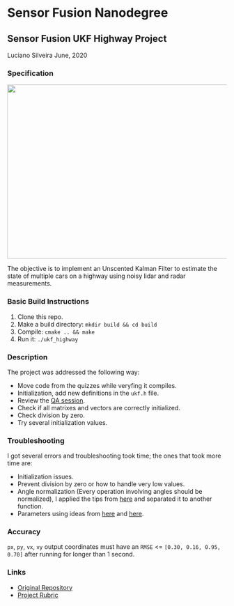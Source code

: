 # Sensor Fusion Nanodegree

## Sensor Fusion UKF Highway Project
Luciano Silveira
June, 2020

### Specification

<img src="media/ukf_highway_tracked.gif" width="700" height="400" />

The objective is to implement an Unscented Kalman Filter to estimate the state of multiple cars on a highway using noisy lidar and radar measurements.

### Basic Build Instructions

1. Clone this repo.
2. Make a build directory: `mkdir build && cd build`
3. Compile: `cmake .. && make`
4. Run it: `./ukf_highway`

### Description

The project was addressed the following way:

* Move code from the quizzes while veryfing it compiles.
* Initialization, add new definitions in the `ukf.h` file.
* Review the [QA session](https://www.youtube.com/watch?v=gej_-2hxgck).
* Check if all matrixes and vectors are correctly initialized.
* Check division by zero.
* Try several initialization values.

### Troubleshooting

I got several errors and troubleshooting took time; the ones that took more time are:

* Initialization issues.
* Prevent division by zero or how to handle very low values.
* Angle normalization (Every operation involving angles should be normalized), I applied the tips from [here](https://discussions.udacity.com/t/ukf-getting-stuck-on-second-dataset/240080/23) and separated it to another function.
* Parameters using ideas from [here](https://discussions.udacity.com/t/nis-for-radar-incorrect-over-estimated-certainty-for-system/352967) and [here](https://discussions.udacity.com/t/numerical-instability-of-the-implementation/230449).

### Accuracy

`px`, `py`, `vx`, `vy` output coordinates must have an `RMSE` <= `[0.30, 0.16, 0.95, 0.70]` after running for longer than 1 second.

### Links

 * [Original Repository](https://github.com/udacity/SFND_Unscented_Kalman_Filter)
 * [Project Rubric](https://review.udacity.com/#!/rubrics/2551/view)

